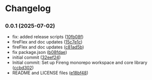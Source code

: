 # Changelog

## <small>0.0.1 (2025-07-02)</small>

* fix: added release scripts ([10fb08f](https://github.com/BhanukaDev/fireng/commit/10fb08f))
* fireFlex and doc updates ([15c7e1c](https://github.com/BhanukaDev/fireng/commit/15c7e1c))
* fireFlex and doc updates ([c81ad5b](https://github.com/BhanukaDev/fireng/commit/c81ad5b))
* fix package.json ([b08fdae](https://github.com/BhanukaDev/fireng/commit/b08fdae))
* initial commit ([32eef24](https://github.com/BhanukaDev/fireng/commit/32eef24))
* Initial commit: Set up Fireng monorepo workspace and core library ([ccbd302](https://github.com/BhanukaDev/fireng/commit/ccbd302))
* README and LICENSE files ([e18bf48](https://github.com/BhanukaDev/fireng/commit/e18bf48))

